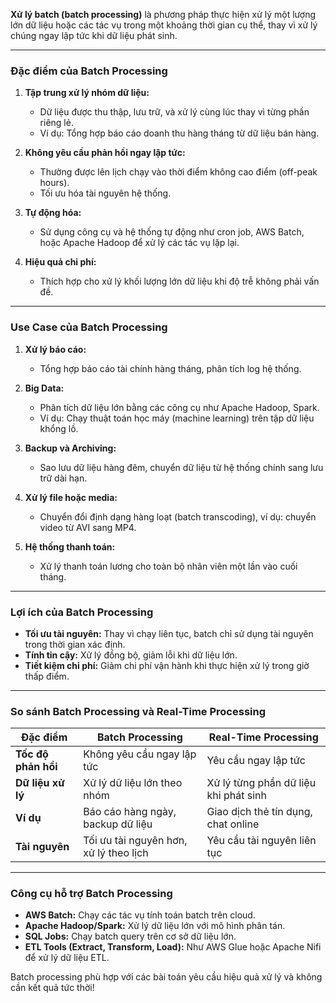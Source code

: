**Xử lý batch (batch processing)** là phương pháp thực hiện xử lý một lượng lớn dữ liệu hoặc các tác vụ trong một khoảng thời gian cụ thể, thay vì xử lý chúng ngay lập tức khi dữ liệu phát sinh. 

---

### **Đặc điểm của Batch Processing**  
1. **Tập trung xử lý nhóm dữ liệu:**  
   - Dữ liệu được thu thập, lưu trữ, và xử lý cùng lúc thay vì từng phần riêng lẻ.  
   - Ví dụ: Tổng hợp báo cáo doanh thu hàng tháng từ dữ liệu bán hàng.  

2. **Không yêu cầu phản hồi ngay lập tức:**  
   - Thường được lên lịch chạy vào thời điểm không cao điểm (off-peak hours).  
   - Tối ưu hóa tài nguyên hệ thống.

3. **Tự động hóa:**  
   - Sử dụng công cụ và hệ thống tự động như cron job, AWS Batch, hoặc Apache Hadoop để xử lý các tác vụ lặp lại.

4. **Hiệu quả chi phí:**  
   - Thích hợp cho xử lý khối lượng lớn dữ liệu khi độ trễ không phải vấn đề.

---

### **Use Case của Batch Processing**
1. **Xử lý báo cáo:**  
   - Tổng hợp báo cáo tài chính hàng tháng, phân tích log hệ thống.
   
2. **Big Data:**  
   - Phân tích dữ liệu lớn bằng các công cụ như Apache Hadoop, Spark.  
   - Ví dụ: Chạy thuật toán học máy (machine learning) trên tập dữ liệu khổng lồ.

3. **Backup và Archiving:**  
   - Sao lưu dữ liệu hàng đêm, chuyển dữ liệu từ hệ thống chính sang lưu trữ dài hạn.  

4. **Xử lý file hoặc media:**  
   - Chuyển đổi định dạng hàng loạt (batch transcoding), ví dụ: chuyển video từ AVI sang MP4.  

5. **Hệ thống thanh toán:**  
   - Xử lý thanh toán lương cho toàn bộ nhân viên một lần vào cuối tháng.

---

### **Lợi ích của Batch Processing**
- **Tối ưu tài nguyên:** Thay vì chạy liên tục, batch chỉ sử dụng tài nguyên trong thời gian xác định.
- **Tính tin cậy:** Xử lý đồng bộ, giảm lỗi khi dữ liệu lớn.
- **Tiết kiệm chi phí:** Giảm chi phí vận hành khi thực hiện xử lý trong giờ thấp điểm.

---

### **So sánh Batch Processing và Real-Time Processing**  

| **Đặc điểm**        | **Batch Processing**                   | **Real-Time Processing**          |
|----------------------|----------------------------------------|------------------------------------|
| **Tốc độ phản hồi** | Không yêu cầu ngay lập tức             | Yêu cầu ngay lập tức              |
| **Dữ liệu xử lý**    | Xử lý dữ liệu lớn theo nhóm            | Xử lý từng phần dữ liệu khi phát sinh |
| **Ví dụ**           | Báo cáo hàng ngày, backup dữ liệu      | Giao dịch thẻ tín dụng, chat online |
| **Tài nguyên**      | Tối ưu tài nguyên hơn, xử lý theo lịch | Yêu cầu tài nguyên liên tục       |

---

### **Công cụ hỗ trợ Batch Processing**
- **AWS Batch:** Chạy các tác vụ tính toán batch trên cloud.  
- **Apache Hadoop/Spark:** Xử lý dữ liệu lớn với mô hình phân tán.  
- **SQL Jobs:** Chạy batch query trên cơ sở dữ liệu lớn.  
- **ETL Tools (Extract, Transform, Load):** Như AWS Glue hoặc Apache Nifi để xử lý dữ liệu ETL.  

Batch processing phù hợp với các bài toán yêu cầu hiệu quả xử lý và không cần kết quả tức thời!